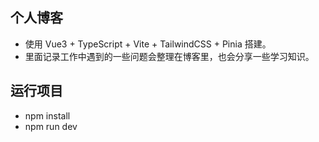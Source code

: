 ## 个人博客

- 使用 Vue3 + TypeScript + Vite + TailwindCSS + Pinia 搭建。
- 里面记录工作中遇到的一些问题会整理在博客里，也会分享一些学习知识。

## 运行项目

- npm install
- npm run dev
